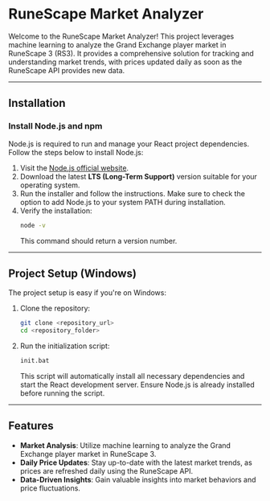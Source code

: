 # RuneScape Market Analyzer

Welcome to the RuneScape Market Analyzer! This project leverages machine learning to analyze the Grand Exchange player market in RuneScape 3 (RS3). It provides a comprehensive solution for tracking and understanding market trends, with prices updated daily as soon as the RuneScape API provides new data.

---

## Installation

### Install Node.js and npm
Node.js is required to run and manage your React project dependencies. Follow the steps below to install Node.js:

1. Visit the [Node.js official website](https://nodejs.org).
2. Download the latest **LTS (Long-Term Support)** version suitable for your operating system.
3. Run the installer and follow the instructions. Make sure to check the option to add Node.js to your system PATH during installation.
4. Verify the installation:
    ```bash
    node -v
    ```
    This command should return a version number.

---

## Project Setup (Windows)

The project setup is easy if you're on Windows:

1. Clone the repository:
    ```bash
    git clone <repository_url>
    cd <repository_folder>
    ```
2. Run the initialization script:
    ```bash
    init.bat
    ```
   This script will automatically install all necessary dependencies and start the React development server. Ensure Node.js is already installed before running the script.

---

## Features

- **Market Analysis**: Utilize machine learning to analyze the Grand Exchange player market in RuneScape 3.
- **Daily Price Updates**: Stay up-to-date with the latest market trends, as prices are refreshed daily using the RuneScape API.
- **Data-Driven Insights**: Gain valuable insights into market behaviors and price fluctuations.
